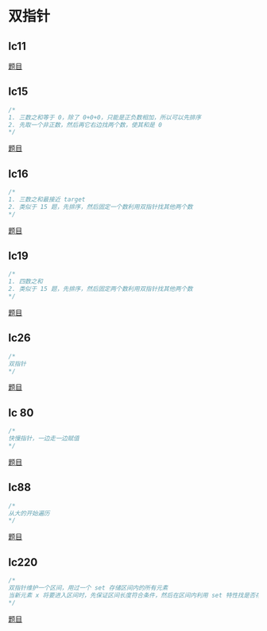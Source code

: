 
# 双指针

## lc11

[题目](https://leetcode.com/problems/container-with-most-water/description/?envType=study-plan-v2&envId=top-interview-150)
## lc15

```cpp
/*
1. 三数之和等于 0，除了 0+0+0，只能是正负数相加，所以可以先排序
2. 先取一个非正数，然后再它右边找两个数，使其和是 0
*/
```

[题目](https://leetcode.com/problems/3sum)

## lc16

```cpp
/*
1. 三数之和最接近 target
2. 类似于 15 题，先排序，然后固定一个数利用双指针找其他两个数
*/
```

[题目](https://leetcode.com/problems/3sum-closet)

## lc19

```cpp
/*
1. 四数之和
2. 类似于 15 题，先排序，然后固定两个数利用双指针找其他两个数
*/
```
[题目](https://leetcode.com/problems/4sum/)

## lc26

```cpp
/*
双指针
*/
```

[题目](https://leetcode.com/problems/remove-duplicates-from-sorted-array/)

## lc 80

```cpp
/*
快慢指针，一边走一边赋值
*/
```

[题目](https://leetcode.com/problems/remove-duplicates-from-sorted-array-ii/description/)

## lc88

```cpp
/*
从大的开始遍历
*/
```

[题目](https://leetcode.com/problems/merge-sorted-array/description/)

## lc220

```cpp
/*
双指针维护一个区间，用过一个 set 存储区间内的所有元素
当新元素 x 将要进入区间时，先保证区间长度符合条件，然后在区间内利用 set 特性找是否存在 [x - t, x + t] 的元素
*/
```

[题目](https://leetcode.com/problems/contains-duplicate-iii/description/)